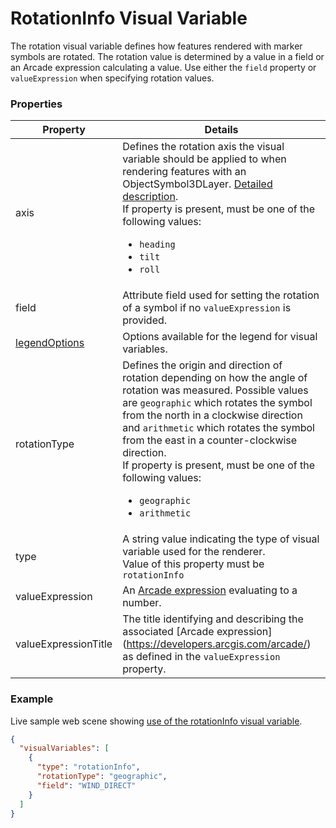 # RotationInfo Visual Variable

The rotation visual variable defines how features rendered with marker symbols are rotated. The rotation value is determined by a value in a field or an Arcade expression calculating a value. Use either the `field` property or `valueExpression` when specifying rotation values.

### Properties

| Property | Details
| --- | ---
| axis | Defines the rotation axis the visual variable should be applied to when rendering features with an ObjectSymbol3DLayer. [Detailed description](static/objectSymbolLayerOrientation.md).<br>If property is present, must be one of the following values: <ul><li>`heading`</li><li>`tilt`</li><li>`roll`</li></ul>
| field | Attribute field used for setting the rotation of a symbol if no `valueExpression` is provided.
| [legendOptions](visualVariableLegendOptions.md) | Options available for the legend for visual variables.
| rotationType | Defines the origin and direction of rotation depending on how the angle of rotation was measured. Possible values are `geographic` which rotates the symbol from the north in a clockwise direction and `arithmetic` which rotates the symbol from the east in a counter-clockwise direction.<br>If property is present, must be one of the following values: <ul><li>`geographic`</li><li>`arithmetic`</li></ul>
| type | A string value indicating the type of visual variable used for the renderer.<br>Value of this property must be `rotationInfo`
| valueExpression | An [Arcade expression](https://developers.arcgis.com/arcade/) evaluating to a number.
| valueExpressionTitle | The title identifying and describing the associated [Arcade expression] (https://developers.arcgis.com/arcade/) as defined in the `valueExpression` property.


### Example

Live sample web scene showing [use of the rotationInfo visual variable](https://www.arcgis.com/home/webscene/viewer.html?webscene=30973f38dc5f4e019bf7f4926abd1571).

```json
{
  "visualVariables": [
    {
      "type": "rotationInfo",
      "rotationType": "geographic",
      "field": "WIND_DIRECT"
    }
  ]
}
```

